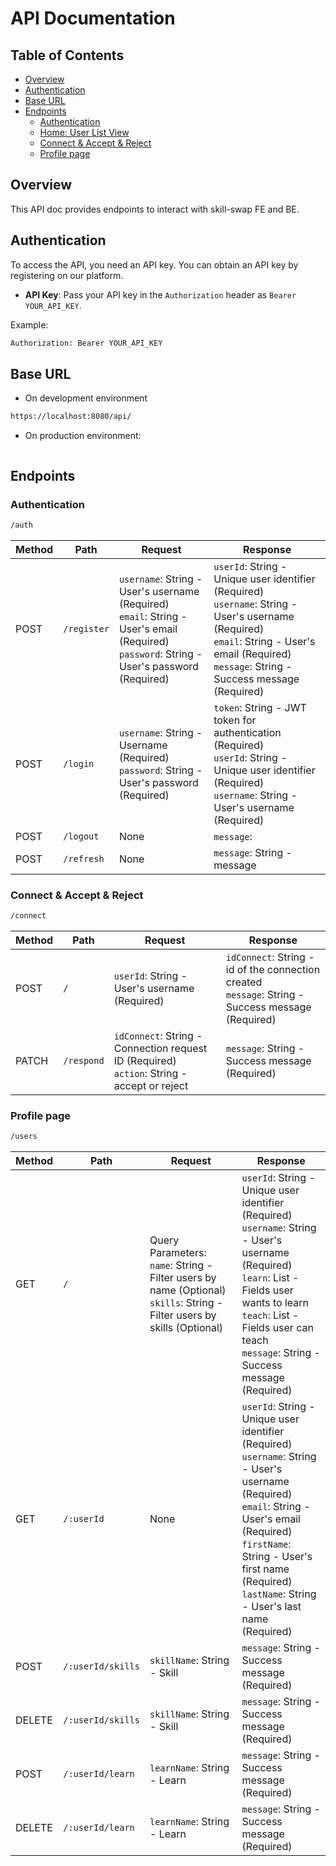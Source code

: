 # API Documentation

## Table of Contents
- [Overview](#overview)
- [Authentication](#authentication)
- [Base URL](#base-url)
- [Endpoints](#endpoints)
  - [Authentication](#authentication-1)
  - [Home: User List View](#home-user-list-view)
  - [Connect & Accept & Reject](#connect--accept--reject)
  - [Profile page](#profile-page)
## Overview
This API doc provides endpoints to interact with skill-swap FE and BE.

## Authentication
To access the API, you need an API key. You can obtain an API key by registering on our platform.

- **API Key**: Pass your API key in the `Authorization` header as `Bearer YOUR_API_KEY`.

Example:
```bash
Authorization: Bearer YOUR_API_KEY
```
## Base URL
- On development environment
```bash
https://localhost:8080/api/
```
- On production environment:
```bash
```
## Endpoints
### Authentication
```bash
/auth
```

| Method | Path | Request | Response |
| --- | --- | --- | --- |
| POST | `/register` | `username`: String - User's username (Required)<br>`email`: String - User's email (Required)<br>`password`: String - User's password (Required) | `userId`: String - Unique user identifier (Required)<br>`username`: String - User's username (Required)<br>`email`: String - User's email (Required)<br>`message`: String - Success message (Required) |
| POST | `/login` | `username`: String - Username (Required)<br>`password`: String - User's password (Required) | `token`: String - JWT token for authentication (Required)<br>`userId`: String - Unique user identifier (Required)<br>`username`: String - User's username (Required) |
| POST | `/logout` | None | `message`:  |
| POST | `/refresh` | None | `message`: String - message |

### Connect & Accept & Reject 
```bash
/connect
```
| Method | Path | Request | Response |
| --- | --- | --- | --- |
| POST | `/` | `userId`: String - User's username (Required) | `idConnect`: String - id of the connection created<br>`message`: String - Success message (Required) |
| PATCH | `/respond` | `idConnect`: String - Connection request ID (Required)<br>`action`: String - accept or reject | `message`: String - Success message (Required) |

### Profile page
```bash
/users
```
| Method | Path | Request | Response |
| --- | --- | --- | --- |
| GET | `/` | Query Parameters:<br>`name`: String - Filter users by name (Optional)<br>`skills`: String - Filter users by skills (Optional)<br> | `userId`: String - Unique user identifier (Required)<br>`username`: String - User's username (Required)<br>`learn`: List - Fields user wants to learn<br>`teach`: List - Fields user can teach<br>`message`: String - Success message (Required) |
| GET | `/:userId` | None | `userId`: String - Unique user identifier (Required)<br>`username`: String - User's username (Required)<br>`email`: String - User's email (Required)<br>`firstName`: String - User's first name (Required)<br>`lastName`: String - User's last name (Required) |
| POST | `/:userId/skills` | `skillName`: String - Skill|`message`: String - Success message (Required) |
| DELETE | `/:userId/skills` | `skillName`: String - Skill | `message`: String - Success message (Required) |
| POST | `/:userId/learn` | `learnName`: String - Learn|`message`: String - Success message (Required) |
| DELETE | `/:userId/learn` | `learnName`: String - Learn | `message`: String - Success message (Required) |
